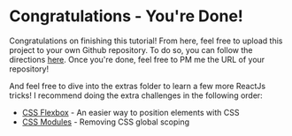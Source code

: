 # Congratulations - You're Done!

Congratulations on finishing this tutorial! From here, feel free to upload this project to your own Github repository. To do so, you can follow the directions [here](./20a_git_add_own_repo.md). Once you're done, feel free to PM me the URL of your repository!

And feel free to dive into the extras folder to learn a few more ReactJs tricks! I recommend doing the extra challenges in the following order:

- [CSS Flexbox](./extras/css_flexbox.md) - An easier way to position elements with CSS
- [CSS Modules](./extras/css_modules.md) - Removing CSS global scoping